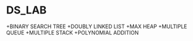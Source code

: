 # DS_LAB

+BINARY SEARCH TREE
+DOUBLY LINKED LIST
+MAX HEAP
+MULTIPLE QUEUE
+MULTIPLE STACK
+POLYNOMIAL ADDITION
